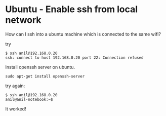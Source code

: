 
# Ubuntu - Enable ssh from local network

How can I ssh into a ubuntu machine which is connected to the same wifi?


try
```shell
$ ssh anil@192.168.0.20
ssh: connect to host 192.168.0.20 port 22: Connection refused
```

Install openssh server on ubuntu.

```shell
sudo apt-get install openssh-server
```


try again:
```shell
$ ssh anil@192.168.0.20
anil@anil-notebook:~$ 
```

It worked!